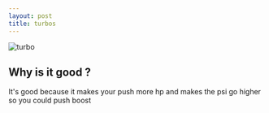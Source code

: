 ```yaml
---
layout: post
title: turbos
---
```


![ turbo ](jp.jpg)

## Why is it good ?
It's good because it makes your push more hp and makes the psi go higher so you could push boost
 

